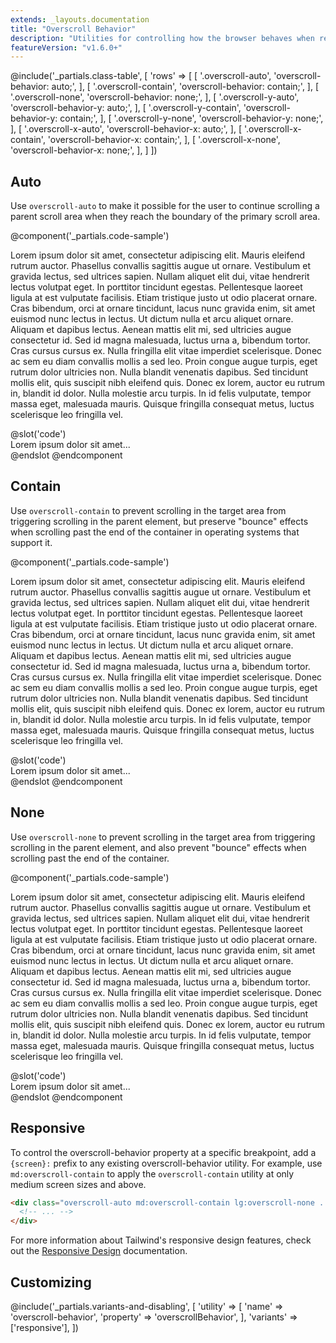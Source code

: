 ```yaml
---
extends: _layouts.documentation
title: "Overscroll Behavior"
description: "Utilities for controlling how the browser behaves when reaching the boundary of a scrolling area."
featureVersion: "v1.6.0+"
---
```


@include('_partials.class-table', [
  'rows' => [
    [
      '.overscroll-auto',
      'overscroll-behavior: auto;',
    ],
    [
      '.overscroll-contain',
      'overscroll-behavior: contain;',
    ],
    [
      '.overscroll-none',
      'overscroll-behavior: none;',
    ],
    [
      '.overscroll-y-auto',
      'overscroll-behavior-y: auto;',
    ],
    [
      '.overscroll-y-contain',
      'overscroll-behavior-y: contain;',
    ],
    [
      '.overscroll-y-none',
      'overscroll-behavior-y: none;',
    ],
    [
      '.overscroll-x-auto',
      'overscroll-behavior-x: auto;',
    ],
    [
      '.overscroll-x-contain',
      'overscroll-behavior-x: contain;',
    ],
    [
      '.overscroll-x-none',
      'overscroll-behavior-x: none;',
    ],
  ]
])

## Auto

Use `overscroll-auto` to make it possible for the user to continue scrolling a parent scroll area when they reach the boundary of the primary scroll area.

@component('_partials.code-sample')
<div class="overscroll-auto overflow-auto h-32 bg-gray-300 text-gray-700 p-4">
  <p>
    Lorem ipsum dolor sit amet, consectetur adipiscing elit. Mauris eleifend rutrum auctor. Phasellus convallis sagittis augue ut ornare. Vestibulum et gravida lectus, sed ultrices sapien. Nullam aliquet elit dui, vitae hendrerit lectus volutpat eget. In porttitor tincidunt egestas. Pellentesque laoreet ligula at est vulputate facilisis. Etiam tristique justo ut odio placerat ornare. Cras bibendum, orci at ornare tincidunt, lacus nunc gravida enim, sit amet euismod nunc lectus in lectus. Ut dictum nulla et arcu aliquet ornare. Aliquam et dapibus lectus. Aenean mattis elit mi, sed ultricies augue consectetur id. Sed id magna malesuada, luctus urna a, bibendum tortor. Cras cursus cursus ex. Nulla fringilla elit vitae imperdiet scelerisque. Donec ac sem eu diam convallis mollis a sed leo. Proin congue augue turpis, eget rutrum dolor ultricies non. Nulla blandit venenatis dapibus. Sed tincidunt mollis elit, quis suscipit nibh eleifend quis. Donec ex lorem, auctor eu rutrum in, blandit id dolor. Nulla molestie arcu turpis. In id felis vulputate, tempor massa eget, malesuada mauris. Quisque fringilla consequat metus, luctus scelerisque leo fringilla vel.
  </p>
</div>
@slot('code')
<div class="overscroll-auto ...">Lorem ipsum dolor sit amet...</div>
@endslot
@endcomponent

## Contain

Use `overscroll-contain` to prevent scrolling in the target area from triggering scrolling in the parent element, but preserve "bounce" effects when scrolling past the end of the container in operating systems that support it.

@component('_partials.code-sample')
<div class="overscroll-contain overflow-auto h-32 bg-gray-300 text-gray-700 p-4">
  <p>
    Lorem ipsum dolor sit amet, consectetur adipiscing elit. Mauris eleifend rutrum auctor. Phasellus convallis sagittis augue ut ornare. Vestibulum et gravida lectus, sed ultrices sapien. Nullam aliquet elit dui, vitae hendrerit lectus volutpat eget. In porttitor tincidunt egestas. Pellentesque laoreet ligula at est vulputate facilisis. Etiam tristique justo ut odio placerat ornare. Cras bibendum, orci at ornare tincidunt, lacus nunc gravida enim, sit amet euismod nunc lectus in lectus. Ut dictum nulla et arcu aliquet ornare. Aliquam et dapibus lectus. Aenean mattis elit mi, sed ultricies augue consectetur id. Sed id magna malesuada, luctus urna a, bibendum tortor. Cras cursus cursus ex. Nulla fringilla elit vitae imperdiet scelerisque. Donec ac sem eu diam convallis mollis a sed leo. Proin congue augue turpis, eget rutrum dolor ultricies non. Nulla blandit venenatis dapibus. Sed tincidunt mollis elit, quis suscipit nibh eleifend quis. Donec ex lorem, auctor eu rutrum in, blandit id dolor. Nulla molestie arcu turpis. In id felis vulputate, tempor massa eget, malesuada mauris. Quisque fringilla consequat metus, luctus scelerisque leo fringilla vel.
  </p>
</div>
@slot('code')
<div class="overscroll-contain ...">Lorem ipsum dolor sit amet...</div>
@endslot
@endcomponent

## None

Use `overscroll-none` to prevent scrolling in the target area from triggering scrolling in the parent element, and also prevent "bounce" effects when scrolling past the end of the container.

@component('_partials.code-sample')
<div class="overscroll-none overflow-auto h-32 bg-gray-300 text-gray-700 p-4">
  <p>
    Lorem ipsum dolor sit amet, consectetur adipiscing elit. Mauris eleifend rutrum auctor. Phasellus convallis sagittis augue ut ornare. Vestibulum et gravida lectus, sed ultrices sapien. Nullam aliquet elit dui, vitae hendrerit lectus volutpat eget. In porttitor tincidunt egestas. Pellentesque laoreet ligula at est vulputate facilisis. Etiam tristique justo ut odio placerat ornare. Cras bibendum, orci at ornare tincidunt, lacus nunc gravida enim, sit amet euismod nunc lectus in lectus. Ut dictum nulla et arcu aliquet ornare. Aliquam et dapibus lectus. Aenean mattis elit mi, sed ultricies augue consectetur id. Sed id magna malesuada, luctus urna a, bibendum tortor. Cras cursus cursus ex. Nulla fringilla elit vitae imperdiet scelerisque. Donec ac sem eu diam convallis mollis a sed leo. Proin congue augue turpis, eget rutrum dolor ultricies non. Nulla blandit venenatis dapibus. Sed tincidunt mollis elit, quis suscipit nibh eleifend quis. Donec ex lorem, auctor eu rutrum in, blandit id dolor. Nulla molestie arcu turpis. In id felis vulputate, tempor massa eget, malesuada mauris. Quisque fringilla consequat metus, luctus scelerisque leo fringilla vel.
  </p>
</div>
@slot('code')
<div class="overscroll-none ...">Lorem ipsum dolor sit amet...</div>
@endslot
@endcomponent

## Responsive

To control the overscroll-behavior property at a specific breakpoint, add a `{screen}:` prefix to any existing overscroll-behavior utility. For example, use `md:overscroll-contain` to apply the `overscroll-contain` utility at only medium screen sizes and above.

```html
<div class="overscroll-auto md:overscroll-contain lg:overscroll-none ...">
  <!-- ... -->
</div>
```

For more information about Tailwind's responsive design features, check out the [Responsive Design](/docs/responsive-design) documentation.

## Customizing

@include('_partials.variants-and-disabling', [
    'utility' => [
        'name' => 'overscroll-behavior',
        'property' => 'overscrollBehavior',
    ],
    'variants' => ['responsive'],
])
